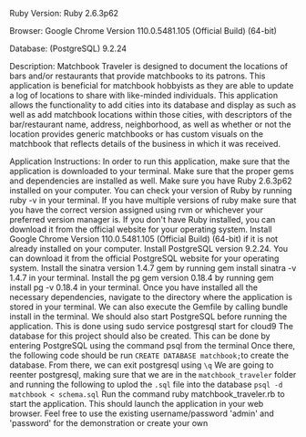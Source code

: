 Ruby Version:
Ruby 2.6.3p62

Browser:
Google Chrome Version 110.0.5481.105 (Official Build) (64-bit)

Database:
(PostgreSQL) 9.2.24


Description:
Matchbook Traveler is designed to document the locations of bars and/or restaurants
that provide matchbooks to its patrons. This application is beneficial for matchbook 
hobbyists as they are able to update a log of locations to share with like-minded
individuals. This application allows the functionality to add cities into its database
and display as such as well as add matchbook locations within those cities, 
with descriptors of the bar/restaurant name, address, neighborhood, as well as 
whether or not the location provides generic matchbooks or has custom visuals on
the matchbook that reflects details of the business in which it was received.


Application Instructions:
In order to run this application, make sure that the application is downloaded to your terminal.
Make sure that the proper gems and dependencies are installed as well.
Make sure you have Ruby 2.6.3p62 installed on your computer. 
You can check your version of Ruby by running ruby -v in your terminal.
If you have multiple versions of ruby make sure that you have the correct version assigned using rvm or whichever your preferred version manager is.
If you don't have Ruby installed, you can download it from the official website for your operating system.
Install Google Chrome Version 110.0.5481.105 (Official Build) (64-bit) if it is not already installed on your computer.
Install PostgreSQL version 9.2.24. You can download it from the official PostgreSQL website for your operating system. 
Install the sinatra version 1.4.7 gem by running gem install sinatra -v 1.4.7 in your terminal.
Install the pg gem version 0.18.4 by running gem install pg -v 0.18.4 in your terminal.
Once you have installed all the necessary dependencies, navigate to the directory where the application is stored in your terminal.
We can also execute the Gemfile by calling bundle install in the terminal.
We should also start PostgreSQL before running the application. This is done using sudo service postgresql start for cloud9 
The database for this project should also be created. This can be done by entering PostgreSQL using the command psql from the terminal
Once there, the following code should be run `CREATE DATABASE matchbook;`to create the database.
From there, we can exit postgresql using `\q`
We are going to reenter postgresql, making sure that we are in the `matchbook_traveler` folder and running the following to uplod the `.sql` file into the database
`psql -d matchbook < schema.sql`
Run the command ruby matchbook_traveler.rb to start the application. This should launch the application in your web browser.
Feel free to use the existing username/password 'admin' and 'password' for the demonstration or create your own 


